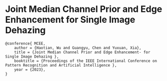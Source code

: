 # Joint Median Channel Prior and Edge Enhancement for Single Image Dehazing
```
@conference{ MCEE,   
    author = {Haotian, Wu and Guangyu, Chen and Yuxuan, Xia},
    title = {Joint Median Channel Prior and Edge Enhancement- for Single Image Dehazing },
    booktitle = {Proceedings of the IEEE International Conference on Pattern Recognition and Artificial Intelligence },
    year = {2023},
}
```
